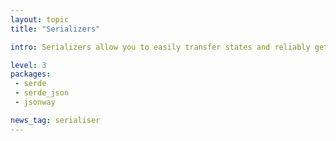 ```yaml
---
layout: topic
title: "Serializers"

intro: Serializers allow you to easily transfer states and reliably get it back – important not only when working with JSON but also backbone of many types of worker-queue systems. Rust has good support for serializers, yet not many are web-tested...

level: 3
packages:
 - serde
 - serde_json
 - jsonway

news_tag: serialiser
---
```

